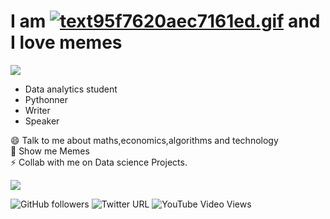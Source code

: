 #  I am [![text95f7620aec7161ed.gif](https://s7.gifyu.com/images/text95f7620aec7161ed.gif)](https://gifyu.com/image/Qj6Y) and I love memes
<a href=https://github.com/TesseractCoding/NeoAlgo>
   <img src=https://img.shields.io/badge/NeoAlgo-collaborator-brightgreen>
</a>

* Data analytics student
* Pythonner
* Writer 
* Speaker

😄 Talk to me about maths,economics,algorithms and technology <br>
🔭 Show me Memes <br>
⚡ Collab with me on Data science Projects.
<br>

![](https://media.giphy.com/media/xUOwGj1jwTZq5Kh3Ko/giphy.gif)

<p>
   <a>
      <img alt="GitHub followers" src="https://img.shields.io/github/followers/anushkrishnav?label=%2B%20Follow&style=social">
   </a>
   <a>
      <img alt="Twitter URL" src="https://img.shields.io/twitter/url?style=social&url=https%3A%2F%2Ftwitter.com%2FAnush_krishna_v">      </a>
   <a>
      <img alt="YouTube Video Views" src="https://img.shields.io/youtube/views/l6nr_2gcrl8?style=social">
   </a>
</p>

<!--
**anushkrishnav/anushkrishnav** is a ✨ _special_ ✨ repository because its `README.md` (this file) appears on your GitHub profile.

Here are some ideas to get you started:

- 🔭 I’m currently working on ...
- 🌱 I’m currently learning ...
- 👯 I’m looking to collaborate on ...
- 🤔 I’m looking for help with ...
- 💬 Ask me about ...
- 📫 How to reach me: ...
- 😄 Pronouns: ...
- ⚡ Fun fact: ...
-->
